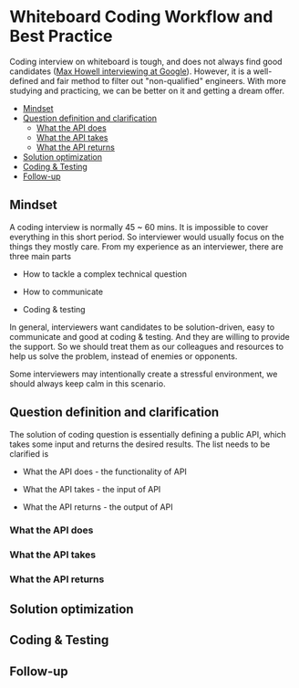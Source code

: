 # Whiteboard Coding Workflow and Best Practice

Coding interview on whiteboard is tough, and does not always find good candidates ([Max Howell interviewing at Google](https://www.quora.com/Whats-the-logic-behind-Google-rejecting-Max-Howell-the-author-of-Homebrew-for-not-being-able-to-invert-a-binary-tree)). However, it is a well-defined and fair method to filter out "non-qualified" engineers. With more studying and practicing, we can be better on it and getting a dream offer.

<!-- MarkdownTOC -->

- [Mindset](##Mindset)
- [Question definition and clarification](##question-definition-and-clarification)
  - [What the API does](###what-the-api-does)
  - [What the API takes](###what-the-api-takes)
  - [What the API returns](###what-the-api-returns)
- [Solution optimization](##solution-optimization)
- [Coding & Testing](##coding-&-testing)
- [Follow-up](##follow-up)

<!-- /MarkdownTOC -->

## Mindset

A coding interview is normally 45 ~ 60 mins. It is impossible to cover everything in this short period. So interviewer would usually focus on the things they mostly care. From my experience as an interviewer, there are three main parts

- How to tackle a complex technical question

- How to communicate

- Coding & testing

In general, interviewers want candidates to be solution-driven, easy to communicate and good at coding & testing. And they are willing to provide the support. So we should treat them as our colleagues and resources to help us solve the problem, instead of enemies or opponents.

Some interviewers may intentionally create a stressful environment, we should always keep calm in this scenario.

## Question definition and clarification

The solution of coding question is essentially defining a public API, which takes some input and returns the desired results. The list needs to be clarified is

- What the API does - the functionality of API

- What the API takes - the input of API

- What the API returns - the output of API

### What the API does

### What the API takes

### What the API returns

## Solution optimization

## Coding & Testing

## Follow-up
